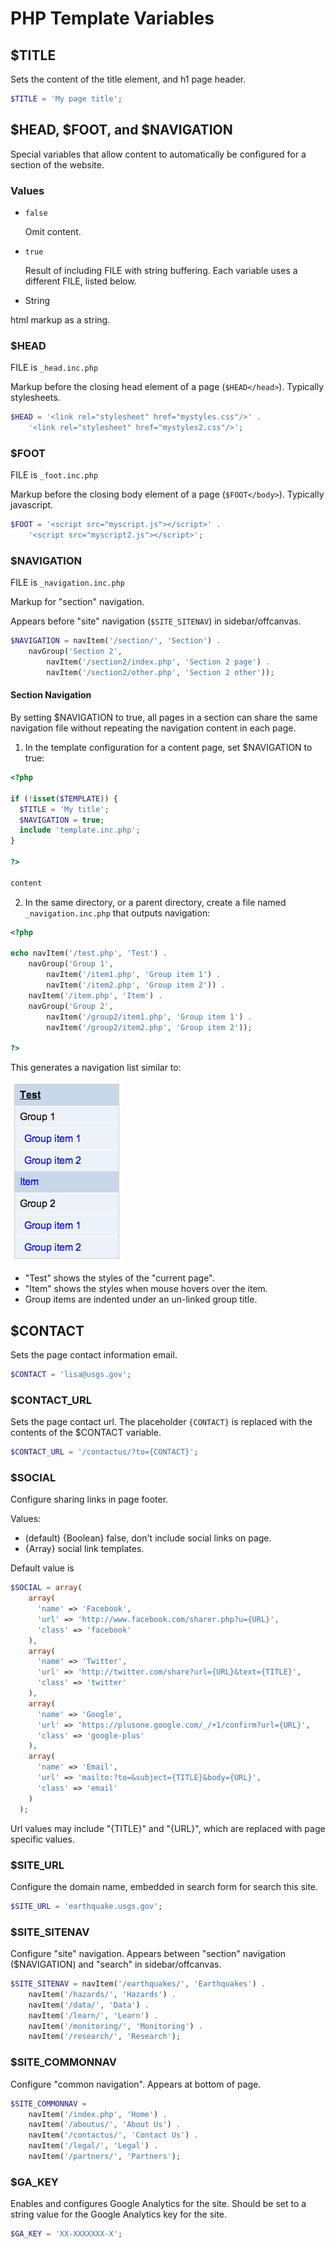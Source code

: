 PHP Template Variables
======================

## $TITLE

Sets the content of the title element, and h1 page header.

```php
$TITLE = 'My page title';
```


## $HEAD, $FOOT, and $NAVIGATION

Special variables that allow content to automatically be configured for a section of the website.


### Values

* `false`

  Omit content.

* `true`

  Result of including FILE with string buffering.
  Each variable uses a different FILE, listed below.

*  String

  html markup as a string.


### $HEAD

FILE is `_head.inc.php`

Markup before the closing head element of a page (`$HEAD</head>`).  Typically stylesheets.

```php
$HEAD = '<link rel="stylesheet" href="mystyles.css"/>' .
    '<link rel="stylesheet" href="mystyles2.css"/>';
```


### $FOOT

FILE is `_foot.inc.php`

Markup before the closing body element of a page (`$FOOT</body>`).  Typically javascript.

```php
$FOOT = '<script src="myscript.js"></script>' .
    '<script src="myscript2.js"></script>';
```


### $NAVIGATION

FILE is `_navigation.inc.php`

Markup for "section" navigation.

Appears before "site" navigation (`$SITE_SITENAV`) in sidebar/offcanvas.

```php
$NAVIGATION = navItem('/section/', 'Section') .
    navGroup('Section 2',
        navItem('/section2/index.php', 'Section 2 page') .
        navItem('/section2/other.php', 'Section 2 other'));
```

#### Section Navigation

By setting $NAVIGATION to true, all pages in a section can share the same navigation file without repeating the navigation content in each page.


1) In the template configuration for a content page, set $NAVIGATION to true:

```php
<?php

if (!isset($TEMPLATE)) {
  $TITLE = 'My title';
  $NAVIGATION = true;
  include 'template.inc.php';
}

?>

content
```

2) In the same directory, or a parent directory, create a file named `_navigation.inc.php` that outputs navigation:

```php
<?php

echo navItem('/test.php', 'Test') .
    navGroup('Group 1',
        navItem('/item1.php', 'Group item 1') .
        navItem('/item2.php', 'Group item 2')) .
    navItem('/item.php', 'Item') .
    navGroup('Group 2',
        navItem('/group2/item1.php', 'Group item 1') .
        navItem('/group2/item2.php', 'Group item 2'));

?>
```

This generates a navigation list similar to:

<img src="images/navigationExample.png" alt="Section navigation screen capture"/>

* "Test" shows the styles of the "current page".
* "Item" shows the styles when mouse hovers over the item.
* Group items are indented under an un-linked group title.



## $CONTACT

Sets the page contact information email.

```php
$CONTACT = 'lisa@usgs.gov';
```


### $CONTACT_URL

Sets the page contact url.  The placeholder `{CONTACT}` is replaced with the contents of the $CONTACT variable.

```php
$CONTACT_URL = '/contactus/?to={CONTACT}';
```


### $SOCIAL

Configure sharing links in page footer.

Values:
- (default) {Boolean} false, don't include social links on page.
- {Array<Array>} social link templates.


Default value is
```php
$SOCIAL = array(
    array(
      'name' => 'Facebook',
      'url' => 'http://www.facebook.com/sharer.php?u={URL}',
      'class' => 'facebook'
    ),
    array(
      'name' => 'Twitter',
      'url' => 'http://twitter.com/share?url={URL}&text={TITLE}',
      'class' => 'twitter'
    ),
    array(
      'name' => 'Google',
      'url' => 'https://plusone.google.com/_/+1/confirm?url={URL}',
      'class' => 'google-plus'
    ),
    array(
      'name' => 'Email',
      'url' => 'mailto:?to=&subject={TITLE}&body={URL}',
      'class' => 'email'
    )
  );
```

Url values may include "{TITLE}" and "{URL}", which are replaced with page specific values.


### $SITE_URL

Configure the domain name, embedded in search form for search this site.

```php
$SITE_URL = 'earthquake.usgs.gov';
```


### $SITE_SITENAV

Configure "site" navigation.
Appears between "section" navigation ($NAVIGATION) and "search" in sidebar/offcanvas.

```php
$SITE_SITENAV = navItem('/earthquakes/', 'Earthquakes') .
    navItem('/hazards/', 'Hazards') .
    navItem('/data/', 'Data') .
    navItem('/learn/', 'Learn') .
    navItem('/monitoring/', 'Monitoring') .
    navItem('/research/', 'Research');
```


### $SITE_COMMONNAV

Configure "common navigation".
Appears at bottom of page.

```php
$SITE_COMMONNAV =
    navItem('/index.php', 'Home') .
    navItem('/aboutus/', 'About Us') .
    navItem('/contactus/', 'Contact Us') .
    navItem('/legal/', 'Legal') .
    navItem('/partners/', 'Partners');
```

### $GA_KEY

Enables and configures Google Analytics for the site. Should be set to a string
value for the Google Analytics key for the site.

```php
$GA_KEY = 'XX-XXXXXXX-X';
```
